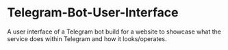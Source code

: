 # Telegram-Bot-User-Interface
A user interface of a Telegram bot build for a website to showcase what the service does within Telegram and how it looks/operates.
